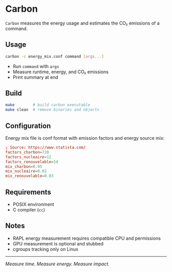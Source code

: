 # Carbon

`Carbon` measures the energy usage and estimates the CO₂ emissions of a command.

## Usage

```sh
carbon -c energy_mix.conf command [args...]
```

* Run `command` with `args`
* Measure runtime, energy, and CO₂ emissions
* Print summary at end

## Build

```sh
make        # build carbon executable
make clean  # remove binaries and objects
```

## Configuration

Energy mix file is conf format with emission factors and energy source mix:

```conf
; Source: https://www.statista.com/
factors_charbon=720
factors_nucleaire=12
factors_renouvelable=14
mix_charbon=0.95
mix_nucleaire=0.02
mix_renouvelable=0.03
```

## Requirements

* POSIX environment
* C compiler (`cc`)

## Notes

* RAPL energy measurement requires compatible CPU and permissions
* GPU measurement is optional and stubbed
* cgroups tracking only on Linux

---

*Measure time. Measure energy. Measure impact.*
